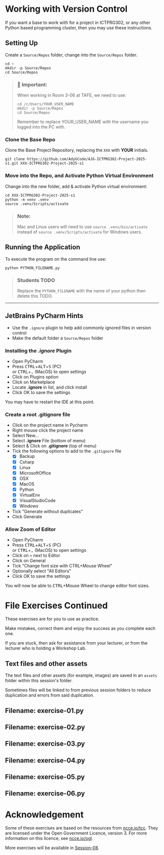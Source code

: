 # Working with Version Control

If you want a base to work with for a project in ICTPRG302, or any other 
Python based programming cluster, then you may use these instructions.

## Setting Up

Create a `Source/Repos` folder, change into the `Source/Repos` folder.

```shell
cd ~
mkdir -p Source/Repos
cd Source/Repos
```

> ### 🛑 Important: 
> 
> When working in Room 3-06 at TAFE, we need to use:
> 
> ```shell
> cd /c/Users/YOUR_USER_NAME
> mkdir -p Source/Repos
> cd Source/Repos
> ```
> 
> Remember to replace YOUR_USER_NAME with the username you logged into the 
> PC with.


### Clone the Base Repo

Clone the Base Project Repository, replacing the `XXX` with **YOUR** initials.

```shell
git clone https://github.com/AdyGCode/AJG-ICTPRG302-Project-2025-s1.git XXX-ICTPRG302-Project-2025-s1
```

### Move into the Repo, and Activate Python Virtual Environment

Change into the new folder, add & activate Python virtual environment:

```shell
cd XXX-ICTPRG302-Project-2025-s1
python -m venv .venv
source .venv/Scripts/activate
```

> ### Note:
> Mac and Linux users will need to use `source .venv/bin/activate` instead 
> of `source .venv/Scripts/activate` for Windows users.

## Running the Application

To execute the program on the command line use:

```shell
python PYTHON_FILENAME.py
```

> ### Students TODO
> 
> Replace the `PYTHON_FILENAME` with the name of your python
> then delete this TODO.


---

## JetBrains PyCharm Hints

- Use the `.ignore` plugin to help add commonly ignored files in version control
- Make the default folder a `Source/Repos` folder

### Installing the _.ignore_ Plugin

- Open PyCharm
- Press <kbd>CTRL</kbd>+<kbd>ALT</kbd>+<kbd>S</kbd> (PC)<br> 
  or <kbd>CTRL</kbd>+<kbd>,</kbd> (MacOS) to open settings
- Click on Plugins option
- Click on Marketplace
- Locate **.ignore** in list, and click install
- Click OK to save the settings

You may have to restart the IDE at this point.

### Create a root .gitignore file

- Click on the project name in Pycharm
- Right mouse click the project name
- Select New...
- Select **.ignore** File (bottom of menu)
- Select & Click on **.gitignore** (top of menu)
- Tick the following options to add to the `.gitignore` file
  - [x] Backup
  - [x] Csharp
  - [x] Linux
  - [x] MicrosoftOffice
  - [x] OSX
  - [x] MacOS
  - [x] Python
  - [x] VirtualEnv
  - [x] VisualStudioCode
  - [x] Windows
- Tick "Generate without duplicates"
- Click Generate

### Allow Zoom of Editor

- Open PyCharm
- Press <kbd>CTRL</kbd>+<kbd>ALT</kbd>+<kbd>S</kbd> (PC)<br> 
  or <kbd>CTRL</kbd>+<kbd>,</kbd> (MacOS) to open settings
- Click on `>` next to Editor
- Click on General
- Tick "Change font size with CTRL+Mouse Wheel"
- Optionally select "All Editors"
- Click OK to save the settings

You will now be able to <kbd>CTRL</kbd>+Mouse Wheel to change editor font 
sizes.







# File Exercises Continued


These exercises are for you to use as practice.

Make mistakes, correct them and enjoy the success as you complete each one.

If you are stuck, then ask for assistance from your lecturer, or from the
lecturer who is holding a Workshop Lab.

## Text files and other assets

The text files and other assets (for example, images) are saved in an 
`assets` folder within this session's folder.

Sometimes files will be linked to from previous session folders to reduce 
duplication and errors from said duplication. 


## Filename: exercise-01.py

## Filename: exercise-02.py

## Filename: exercise-03.py

## Filename: exercise-04.py

## Filename: exercise-05.py

## Filename: exercise-06.py


# Acknowledgement

Some of these exercises are based on the resources from
[ncce.io/tcc](ncce.io/tcc). They are licensed under the Open Government
Licence, version 3. For more information on this licence,
see [ncce.io/ogl](ncce.io/ogl).

More exercises will be available in [Session-08](../Session-08).
